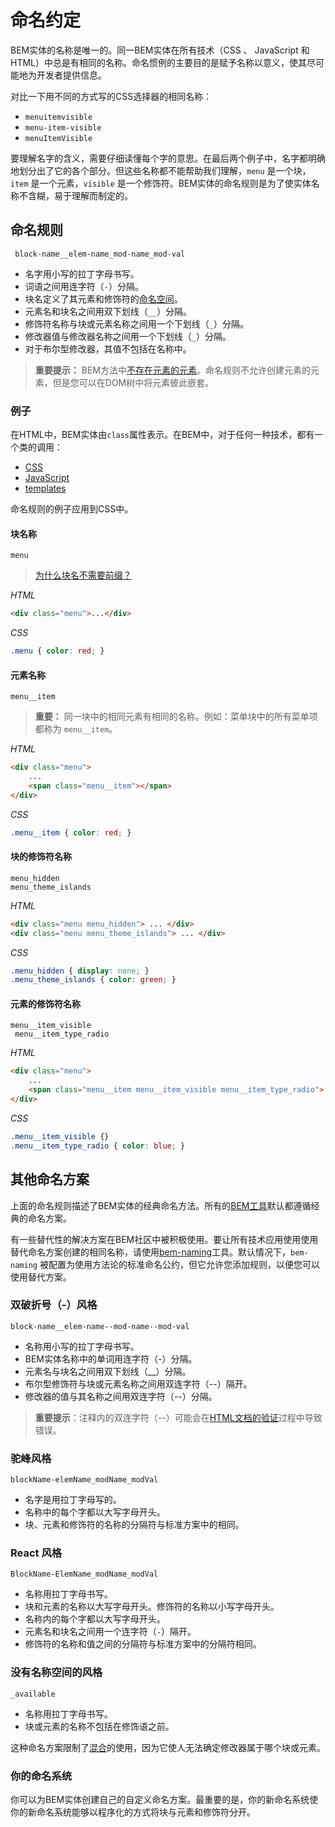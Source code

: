 # 命名约定

BEM实体的名称是唯一的。同一BEM实体在所有技术（CSS 、 JavaScript 和 HTML）中总是有相同的名称。命名惯例的主要目的是赋予名称以意义，使其尽可能地为开发者提供信息。

对比一下用不同的方式写的CSS选择器的相同名称：

* `menuitemvisible`
* `menu-item-visible`
* `menuItemVisible`

要理解名字的含义，需要仔细读懂每个字的意思。在最后两个例子中，名字都明确地划分出了它的各个部分。但这些名称都不能帮助我们理解，`menu` 是一个块，`item` 是一个元素，`visible` 是一个修饰符。BEM实体的命名规则是为了使实体名称不含糊，易于理解而制定的。

## 命名规则

` block-name__elem-name_mod-name_mod-val`

* 名字用小写的拉丁字母书写。
* 词语之间用连字符（`-`）分隔。
* 块名定义了其元素和修饰符的[命名空间](https://en.wikipedia.org/wiki/Namespace)。
* 元素名和块名之间用双下划线（`__`）分隔。
* 修饰符名称与块或元素名称之间用一个下划线（`_`）分隔。
* 修改器值与修改器名称之间用一个下划线（`_`）分隔。
* 对于布尔型修改器，其值不包括在名称中。

> **重要提示：** BEM方法中[不存在元素的元素](/bem/faq/#why-not-create-elements-of-elements-block__elem1__elem2)。命名规则不允许创建元素的元素，但是您可以在DOM树中将元素彼此嵌套。

### 例子

在HTML中，BEM实体由`class`属性表示。在BEM中，对于任何一种技术，都有一个类的调用：

* [CSS](/bem/bem-for-css/#selectors)
* [JavaScript](/bem/bem-for-js/#dom-representation-of-dynamic-blocks)
* [templates](/bem/bem-for-html/#automatic-html-generation)

命名规则的例子应用到CSS中。

#### 块名称

`menu`

> [为什么块名不需要前缀？](/bem/history/#the-introduction-of-blocks)

*HTML*

```html
<div class="menu">...</div>
```

*CSS*

```css
.menu { color: red; }
```

#### 元素名称

`menu__item`

> **重要：** 同一块中的相同元素有相同的名称。例如：菜单块中的所有菜单项都称为 `menu__item`。

*HTML*

```html
<div class="menu">
    ...
    <span class="menu__item"></span>
</div>
```

*CSS*

```css
.menu__item { color: red; }
```

#### 块的修饰符名称

`menu_hidden`  
`menu_theme_islands`

*HTML*

```html
<div class="menu menu_hidden"> ... </div>
<div class="menu menu_theme_islands"> ... </div>
```

*CSS*

```css
.menu_hidden { display: none; }
.menu_theme_islands { color: green; }
```

#### 元素的修饰符名称

`menu__item_visible`  
` menu__item_type_radio`

*HTML*

```html
<div class="menu">
    ...
    <span class="menu__item menu__item_visible menu__item_type_radio"> ... </span>
</div>
```

*CSS*

```css
.menu__item_visible {}
.menu__item_type_radio { color: blue; }
```

## 其他命名方案

上面的命名规则描述了BEM实体的经典命名方法。所有的[BEM工具](https://en.bem.info/toolbox/)默认都遵循经典的命名方案。

有一些替代性的解决方案在BEM社区中被积极使用。要让所有技术应用使用使用替代命名方案创建的相同名称，请使用[bem-naming](https://github.com/bem/bem-sdk#naming)工具。默认情况下，`bem-naming` 被配置为使用方法论的标准命名公约，但它允许您添加规则，以便您可以使用替代方案。

### 双破折号（-）风格

`block-name__elem-name--mod-name--mod-val`

* 名称用小写的拉丁字母书写。
* BEM实体名称中的单词用连字符（-）分隔。
* 元素名与块名之间用双下划线（__）分隔。
* 布尔型修饰符与块或元素名称之间用双连字符（--）隔开。
* 修改器的值与其名称之间用双连字符（--）分隔。

> **重要提示**：注释内的双连字符（--）可能会在[HTML文档的验证](http://www.w3.org/TR/html5/syntax.html#comments)过程中导致错误。

### 驼峰风格

`blockName-elemName_modName_modVal`

* 名字是用拉丁字母写的。
* 名称中的每个字都以大写字母开头。
* 块、元素和修饰符的名称的分隔符与标准方案中的相同。

### React 风格

`BlockName-ElemName_modName_modVal`

* 名称用拉丁字母书写。
* 块和元素的名称以大写字母开头。修饰符的名称以小写字母开头。
* 名称内的每个字都以大写字母开头。
* 元素名和块名之间用一个连字符（`-`）隔开。
* 修饰符的名称和值之间的分隔符与标准方案中的分隔符相同。

### 没有名称空间的风格

`_available`

* 名称用拉丁字母书写。
* 块或元素的名称不包括在修饰语之前。

这种命名方案限制了[混合](/bem/key-concepts/#混合)的使用，因为它使人无法确定修改器属于哪个块或元素。

### 你的命名系统

你可以为BEM实体创建自己的自定义命名方案。最重要的是，你的新命名系统使你的新命名系统能够以程序化的方式将块与元素和修饰符分开。
